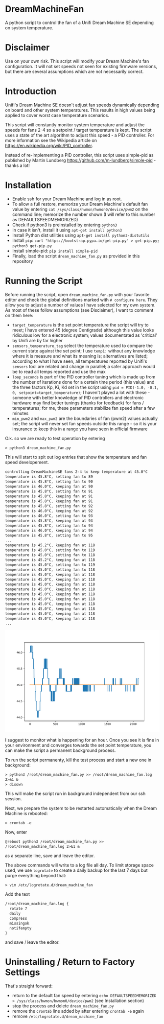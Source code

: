 # DreamMachineFan
A python script to control the fan of a Unifi Dream Machine SE depending on system temperature.

# Disclaimer
Use on your own risk. This script will modify your Dream Machine's fan configuration.
It will not set speeds not seen for existing firmware versions, but there are several
assumptions which are not necessarily correct.

# Introduction
Unifi's Dream Machine SE doesn't adjust fan speeds dynamically depending on board and other 
system temperatures. This results in high values being applied to cover worst case
temperature scenarios.

This script will constantly monitor system temperature and adjust the speeds for fans 2-4
so a setpoint / target temperature is kept. The script uses a state of the art algorithm
to adjust this speed - a PID controller. For more information see the Wikipedia article on
https://en.wikipedia.org/wiki/PID_controller.

Instead of re-implementing a PID controller, this script uses simple-pid as published by
Martin Lundberg https://github.com/m-lundberg/simple-pid - thanks a lot!

# Installation
- Enable ssh for your Dream Machine and log in as root.
- To allow a full restore, memorize your Dream Machine's default fan value by entering `cat /sys/class/hwmon/hwmon0/device/pwm2` on the command line; memorize the number shown (I will refer to this number as DEFAULTSPEEDMEMORIZED)
- Check if python3 is preinstalled by entering `python3`
- In case it isn't, install it using `apt-get install python3`
- Install Python dist utilities using `apt-get install python3-distutils`
- Install `pip`: `curl "https://bootstrap.pypa.io/get-pip.py" > get-pip.py; python3 get-pip.py`
- Install simple-pid: `pip install simple-pid`
- Finally, load the script `dream_machine_fan.py` as provided in this repository

# Running the Script
Before running the script, open `dream_machine_fan.py` with your favorite editor and check the
global definitions marked with `# configure here`. They allow you to adjust a number of values
I have selected for my own system. As most of these follow assumptions (see Disclaimer), I
want to comment on them here:
- `target_temperature` is the set point temperature the script will try to meet; I have entered
45 (degree Centigrade) although this value looks ridiculous low for a electronic system; values
documentated as 'critical' by Unifi are by far higher
- `sensors_temperature_tag` select the temperature used to compare the current state against the
set point; I use `temp1:` without any knowledge where it is measure and what its meaning is;
alternatives are listed; according to what I have seen, all temperatures reported by Unifi's
`sensors` tool are related and change in parallel; a safer approach would be to read all temps
reported and use the max
- `loop_seconds` is part of the PID controller tuning which is made up from the number of
iterations done for a certain time period (this value) and the three factors Kp, Ki, Kd set in
the script using `pid = PID(-1.0, -0.1, 0, setpoint=target_temperature)`; I haven't played a lot
with these - someone with better knowledge of PID controllers and electronic hardware may
find better tunings (thanks for feedback) for fans / temperatures; for me, these parameters
stabilize fan speed after a few minutes
- `min_pwm2` and `max_pwm2` are the boundaries of fan (pwm2) values actually set; the script will
never set fan speeds outside this range - so it is your insurance to keep this in a range you
have seen in official firmware

O.k. so we are ready to test operation by entering
```
> python3 dream_machine_fan.py
```

This will start to spit out log entries that show the temperature and fan speed developement.
```
controlling DreamMachineSE fans 2-4 to keep temperature at 45.0°C
temperature is 45.8°C, setting fan to 89
temperature is 45.8°C, setting fan to 90
temperature is 46.0°C, keeping fan at 90
temperature is 45.8°C, setting fan to 91
temperature is 45.8°C, keeping fan at 91
temperature is 45.8°C, keeping fan at 91
temperature is 45.8°C, setting fan to 92
temperature is 46.0°C, keeping fan at 92
temperature is 46.0°C, setting fan to 93
temperature is 45.8°C, keeping fan at 93
temperature is 45.8°C, setting fan to 94
temperature is 46.0°C, keeping fan at 94
temperature is 45.8°C, setting fan to 95
...
temperature is 45.2°C, keeping fan at 118
temperature is 45.0°C, setting fan to 119
temperature is 45.0°C, setting fan to 118
temperature is 45.2°C, keeping fan at 118
temperature is 45.0°C, setting fan to 119
temperature is 45.0°C, setting fan to 118
temperature is 45.0°C, keeping fan at 118
temperature is 45.0°C, keeping fan at 118
temperature is 45.0°C, keeping fan at 118
temperature is 45.0°C, keeping fan at 118
temperature is 45.0°C, keeping fan at 118
temperature is 45.0°C, keeping fan at 118
temperature is 45.0°C, keeping fan at 118
temperature is 45.0°C, keeping fan at 118
temperature is 45.0°C, keeping fan at 118
temperature is 45.0°C, keeping fan at 118
...
```

![Temperature development](./Figure_1.png?raw=true "Temperature development")

I suggest to monitor what is happening for an hour. Once you see it is fine in your environment and converges towards the set point temperature, you can make the script a permanent background process.

To run the script permanenty, kill the test process and start a new one in background:
```
> python3 /root/dream_machine_fan.py >> /root/dream_machine_fan.log 2>&1 &
> disown
```

This will make the script run in background independent from our ssh session.

Next, we prepare the system to be restarted automatically when the Dream Machine is rebooted:
```
> crontab -e
```
Now, enter
```
@reboot python3 /root/dream_machine_fan.py >> /root/dream_machine_fan.log 2>&1 &
```
as a separate line, save and leave the editor.

The above commands will write to a log file all day. To limit storage space used, we use `logrotate` to create a daily backup 
for the last 7 days but purge everything beyond that:
```
> vim /etc/logrotate.d/dream_machine_fan 
```
Add the text
```
/root/dream_machine_fan.log {
  rotate 7
  daily
  compress
  missingok
  notifempty
}
```
and save / leave the editor.

# Uninstalling / Return to Factory Settings
That's straight forward:
- return to the default fan speed by entering `echo DEFAULTSPEEDMEMORIZED > /sys/class/hwmon/hwmon0/device/pwm2` (see Installation section)
- stop the process and delete `dream_machine_fan.py`
- remove the `crontab` line added by after entering `crontab -e` again
- remove `/etc/logrotate.d/dream_machine_fan`
